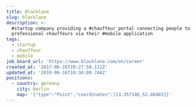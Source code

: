 ```yaml
---
title: Blacklane
slug: blacklane
description: >-
  #startup company providing a #chauffeur portal connecting people to
  professional chauffeurs via their #mobile application
tags:
  - startup
  - chauffeur
  - mobile
job_board_url: 'https://www.blacklane.com/en/career'
created_at: '2017-06-28T20:27:50.111Z'
updated_at: '2019-06-16T10:36:09.744Z'
positions:
  - country: germany
    city: berlin
    map: '{"type":"Point","coordinates":[13.357146,52.48483]}'
---
```

